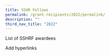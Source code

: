 ```yaml
---
title: SSHR Fellows
permalink: /grant-recipients/2022/permalink/
description: ""
third_nav_title: "2022"
---
```

List of SSHRF awardees

Add hyperlinks